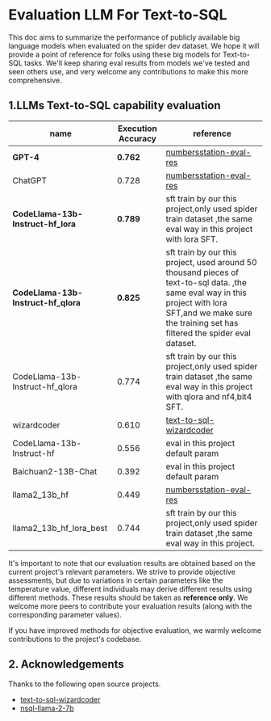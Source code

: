 # Evaluation LLM For Text-to-SQL

This doc aims to summarize the performance of publicly available big language models when evaluated on the spider dev dataset. We hope it will provide a point of reference for folks using these big models for Text-to-SQL tasks. We'll keep sharing eval results from models we've tested and seen others use, and very welcome any contributions to make this more comprehensive.

## 1.LLMs Text-to-SQL capability evaluation
| name                           | Execution Accuracy | reference                                                                          |
| ------------------------------ | ------------------ | ---------------------------------------------------------------------------------- |
| **GPT-4**                         | **0.762**              | [numbersstation-eval-res](https://www.numbersstation.ai/post/nsql-llama-2-7b)    |
| ChatGPT                        | 0.728              | [numbersstation-eval-res](https://www.numbersstation.ai/post/nsql-llama-2-7b)| 
| **CodeLlama-13b-Instruct-hf_lora** | **0.789**              | sft train by our this project,only used spider train dataset ,the same eval  way in this project  with lora SFT. |
| **CodeLlama-13b-Instruct-hf_qlora** | **0.825**              | sft train by our this project, used around 50 thousand pieces of text-to-sql data. ,the same eval  way in this project  with lora SFT,and we make sure the training set has filtered the spider eval dataset. |
| CodeLlama-13b-Instruct-hf_qlora | 0.774              | sft train by our this project,only used spider train dataset ,the same eval  way in this project  with qlora and nf4,bit4 SFT.|
| wizardcoder                    | 0.610              | [text-to-sql-wizardcoder](https://github.com/cuplv/text-to-sql-wizardcoder/tree/main)                |  
|CodeLlama-13b-Instruct-hf| 0.556 | eval in this project default param|
|Baichuan2-13B-Chat|0.392|  eval in this project default param|
| llama2_13b_hf                  | 0.449        | [numbersstation-eval-res](https://www.numbersstation.ai/post/nsql-llama-2-7b)  |
| llama2_13b_hf_lora_best             | 0.744           | sft train by our this project,only used spider train dataset ,the same eval  way in this project. |



It's important to note that our evaluation results are obtained based on the current project's relevant parameters. We strive to provide objective assessments, but due to variations in certain parameters like the temperature value, different individuals may derive different results using different methods. These results should be taken as **reference only**. We welcome more peers to contribute your evaluation results (along with the corresponding parameter values).  

If you have improved methods for objective evaluation, we warmly welcome contributions to the project's codebase.


## 2. Acknowledgements
Thanks to the following open source projects.

*  [text-to-sql-wizardcoder](https://github.com/cuplv/text-to-sql-wizardcoder)
*  [nsql-llama-2-7b](https://www.numbersstation.ai/post/nsql-llama-2-7b)
